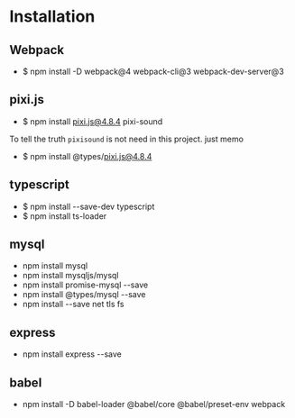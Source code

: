 # Installation
## Webpack

* $ npm install -D webpack@4 webpack-cli@3 webpack-dev-server@3

## pixi.js
* $ npm install pixi.js@4.8.4 pixi-sound


To tell the truth `pixisound` is not need in this project. just memo


* $ npm install @types/pixi.js@4.8.4

## typescript

* $ npm install --save-dev typescript
* $ npm install ts-loader

## mysql

* npm install mysql
* npm install mysqljs/mysql
* npm install promise-mysql --save
* npm install @types/mysql --save
* npm install --save net tls fs

## express
* npm install express --save

## babel
* npm install -D babel-loader @babel/core @babel/preset-env webpack